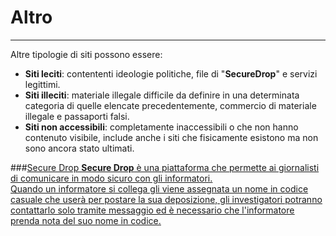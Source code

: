 # Altro
---
Altre tipologie di siti possono essere:
* **Siti leciti**: contententi ideologie politiche, file di "**SecureDrop**" e servizi legittimi.
* **Siti illeciti**: materiale illegale difficile da definire in una determinata categoria di quelle elencate precedentemente, commercio di materiale illegale e passaporti falsi.
* **Siti non accessibili**: completamente inaccessibili o che non hanno contenuto visibile, include anche i siti che fisicamente esistono ma non sono ancora stato ultimati.

###<u>Secure Drop<u/>
**Secure Drop** è una piattaforma che permette ai giornalisti di comunicare in modo sicuro con gli informatori.<br/>
Quando un informatore si collega gli viene assegnata un nome in codice casuale che userà per postare la sua deposizione, gli investigatori potranno contattarlo solo tramite messaggio ed è necessario che l'informatore prenda nota del suo nome in codice.

